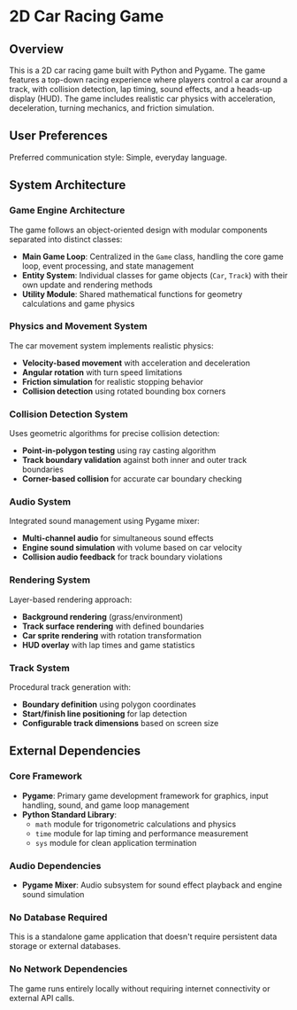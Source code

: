 # 2D Car Racing Game

## Overview

This is a 2D car racing game built with Python and Pygame. The game features a top-down racing experience where players control a car around a track, with collision detection, lap timing, sound effects, and a heads-up display (HUD). The game includes realistic car physics with acceleration, deceleration, turning mechanics, and friction simulation.

## User Preferences

Preferred communication style: Simple, everyday language.

## System Architecture

### Game Engine Architecture
The game follows an object-oriented design with modular components separated into distinct classes:

- **Main Game Loop**: Centralized in the `Game` class, handling the core game loop, event processing, and state management
- **Entity System**: Individual classes for game objects (`Car`, `Track`) with their own update and rendering methods
- **Utility Module**: Shared mathematical functions for geometry calculations and game physics

### Physics and Movement System
The car movement system implements realistic physics:
- **Velocity-based movement** with acceleration and deceleration
- **Angular rotation** with turn speed limitations
- **Friction simulation** for realistic stopping behavior
- **Collision detection** using rotated bounding box corners

### Collision Detection System
Uses geometric algorithms for precise collision detection:
- **Point-in-polygon testing** using ray casting algorithm
- **Track boundary validation** against both inner and outer track boundaries
- **Corner-based collision** for accurate car boundary checking

### Audio System
Integrated sound management using Pygame mixer:
- **Multi-channel audio** for simultaneous sound effects
- **Engine sound simulation** with volume based on car velocity
- **Collision audio feedback** for track boundary violations

### Rendering System
Layer-based rendering approach:
- **Background rendering** (grass/environment)
- **Track surface rendering** with defined boundaries
- **Car sprite rendering** with rotation transformation
- **HUD overlay** with lap times and game statistics

### Track System
Procedural track generation with:
- **Boundary definition** using polygon coordinates
- **Start/finish line positioning** for lap detection
- **Configurable track dimensions** based on screen size

## External Dependencies

### Core Framework
- **Pygame**: Primary game development framework for graphics, input handling, sound, and game loop management
- **Python Standard Library**: 
  - `math` module for trigonometric calculations and physics
  - `time` module for lap timing and performance measurement
  - `sys` module for clean application termination

### Audio Dependencies
- **Pygame Mixer**: Audio subsystem for sound effect playback and engine sound simulation

### No Database Required
This is a standalone game application that doesn't require persistent data storage or external databases.

### No Network Dependencies
The game runs entirely locally without requiring internet connectivity or external API calls.